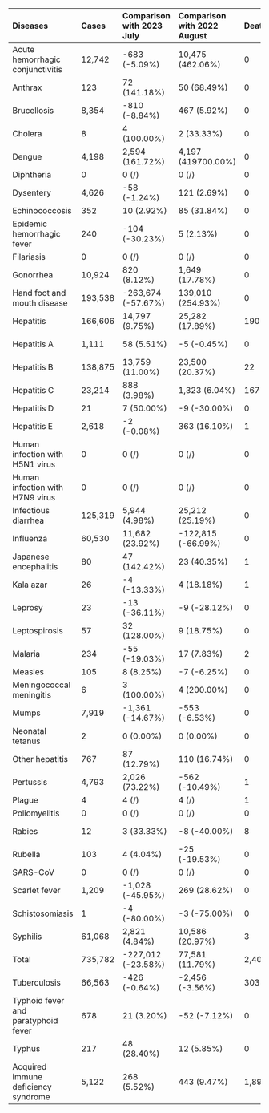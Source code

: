 | Diseases                            | Cases   | Comparison with 2023 July   | Comparison with 2022 August   | Deaths   | Comparison with 2023 July   | Comparison with 2022 August   |
|:------------------------------------|:--------|:----------------------------|:------------------------------|:---------|:----------------------------|:------------------------------|
| Acute hemorrhagic conjunctivitis    | 12,742  | -683 (-5.09%)               | 10,475 (462.06%)              | 0        | 0 (/)                       | 0 (/)                         |
| Anthrax                             | 123     | 72 (141.18%)                | 50 (68.49%)                   | 0        | -1 (-100.00%)               | -2 (-100.00%)                 |
| Brucellosis                         | 8,354   | -810 (-8.84%)               | 467 (5.92%)                   | 0        | -1 (-100.00%)               | -1 (-100.00%)                 |
| Cholera                             | 8       | 4 (100.00%)                 | 2 (33.33%)                    | 0        | 0 (/)                       | 0 (/)                         |
| Dengue                              | 4,198   | 2,594 (161.72%)             | 4,197 (419700.00%)            | 0        | 0 (/)                       | 0 (/)                         |
| Diphtheria                          | 0       | 0 (/)                       | 0 (/)                         | 0        | 0 (/)                       | 0 (/)                         |
| Dysentery                           | 4,626   | -58 (-1.24%)                | 121 (2.69%)                   | 0        | 0 (/)                       | 0 (/)                         |
| Echinococcosis                      | 352     | 10 (2.92%)                  | 85 (31.84%)                   | 0        | 0 (/)                       | 0 (/)                         |
| Epidemic hemorrhagic fever          | 240     | -104 (-30.23%)              | 5 (2.13%)                     | 0        | -1 (-100.00%)               | -1 (-100.00%)                 |
| Filariasis                          | 0       | 0 (/)                       | 0 (/)                         | 0        | 0 (/)                       | 0 (/)                         |
| Gonorrhea                           | 10,924  | 820 (8.12%)                 | 1,649 (17.78%)                | 0        | 0 (/)                       | 0 (/)                         |
| Hand foot and mouth disease         | 193,538 | -263,674 (-57.67%)          | 139,010 (254.93%)             | 0        | 0 (/)                       | 0 (/)                         |
| Hepatitis                           | 166,606 | 14,797 (9.75%)              | 25,282 (17.89%)               | 190      | 42 (28.38%)                 | 116 (156.76%)                 |
| Hepatitis A                         | 1,111   | 58 (5.51%)                  | -5 (-0.45%)                   | 0        | 0 (/)                       | -1 (-100.00%)                 |
| Hepatitis B                         | 138,875 | 13,759 (11.00%)             | 23,500 (20.37%)               | 22       | -12 (-35.29%)               | -4 (-15.38%)                  |
| Hepatitis C                         | 23,214  | 888 (3.98%)                 | 1,323 (6.04%)                 | 167      | 53 (46.49%)                 | 122 (271.11%)                 |
| Hepatitis D                         | 21      | 7 (50.00%)                  | -9 (-30.00%)                  | 0        | 0 (/)                       | 0 (/)                         |
| Hepatitis E                         | 2,618   | -2 (-0.08%)                 | 363 (16.10%)                  | 1        | 1 (/)                       | -1 (-50.00%)                  |
| Human infection with H5N1 virus     | 0       | 0 (/)                       | 0 (/)                         | 0        | 0 (/)                       | 0 (/)                         |
| Human infection with H7N9 virus     | 0       | 0 (/)                       | 0 (/)                         | 0        | 0 (/)                       | 0 (/)                         |
| Infectious diarrhea                 | 125,319 | 5,944 (4.98%)               | 25,212 (25.19%)               | 0        | 0 (/)                       | 0 (/)                         |
| Influenza                           | 60,530  | 11,682 (23.92%)             | -122,815 (-66.99%)            | 0        | 0 (/)                       | -3 (-100.00%)                 |
| Japanese encephalitis               | 80      | 47 (142.42%)                | 23 (40.35%)                   | 1        | 1 (/)                       | 1 (/)                         |
| Kala azar                           | 26      | -4 (-13.33%)                | 4 (18.18%)                    | 1        | 1 (/)                       | 1 (/)                         |
| Leprosy                             | 23      | -13 (-36.11%)               | -9 (-28.12%)                  | 0        | 0 (/)                       | 0 (/)                         |
| Leptospirosis                       | 57      | 32 (128.00%)                | 9 (18.75%)                    | 0        | 0 (/)                       | 0 (/)                         |
| Malaria                             | 234     | -55 (-19.03%)               | 17 (7.83%)                    | 2        | 1 (100.00%)                 | 2 (/)                         |
| Measles                             | 105     | 8 (8.25%)                   | -7 (-6.25%)                   | 0        | 0 (/)                       | 0 (/)                         |
| Meningococcal meningitis            | 6       | 3 (100.00%)                 | 4 (200.00%)                   | 0        | 0 (/)                       | 0 (/)                         |
| Mumps                               | 7,919   | -1,361 (-14.67%)            | -553 (-6.53%)                 | 0        | 0 (/)                       | 0 (/)                         |
| Neonatal tetanus                    | 2       | 0 (0.00%)                   | 0 (0.00%)                     | 0        | 0 (/)                       | -1 (-100.00%)                 |
| Other hepatitis                     | 767     | 87 (12.79%)                 | 110 (16.74%)                  | 0        | 0 (/)                       | 0 (/)                         |
| Pertussis                           | 4,793   | 2,026 (73.22%)              | -562 (-10.49%)                | 1        | 1 (/)                       | 1 (/)                         |
| Plague                              | 4       | 4 (/)                       | 4 (/)                         | 1        | 1 (/)                       | 1 (/)                         |
| Poliomyelitis                       | 0       | 0 (/)                       | 0 (/)                         | 0        | 0 (/)                       | 0 (/)                         |
| Rabies                              | 12      | 3 (33.33%)                  | -8 (-40.00%)                  | 8        | -3 (-27.27%)                | -3 (-27.27%)                  |
| Rubella                             | 103     | 4 (4.04%)                   | -25 (-19.53%)                 | 0        | 0 (/)                       | 0 (/)                         |
| SARS-CoV                            | 0       | 0 (/)                       | 0 (/)                         | 0        | 0 (/)                       | 0 (/)                         |
| Scarlet fever                       | 1,209   | -1,028 (-45.95%)            | 269 (28.62%)                  | 0        | 0 (/)                       | 0 (/)                         |
| Schistosomiasis                     | 1       | -4 (-80.00%)                | -3 (-75.00%)                  | 0        | 0 (/)                       | 0 (/)                         |
| Syphilis                            | 61,068  | 2,821 (4.84%)               | 10,586 (20.97%)               | 3        | 1 (50.00%)                  | -1 (-25.00%)                  |
| Total                               | 735,782 | -227,012 (-23.58%)          | 77,581 (11.79%)               | 2,400    | 156 (6.95%)                 | -168 (-6.54%)                 |
| Tuberculosis                        | 66,563  | -426 (-0.64%)               | -2,456 (-3.56%)               | 303      | -27 (-8.18%)                | -62 (-16.99%)                 |
| Typhoid fever and paratyphoid fever | 678     | 21 (3.20%)                  | -52 (-7.12%)                  | 0        | 0 (/)                       | 0 (/)                         |
| Typhus                              | 217     | 48 (28.40%)                 | 12 (5.85%)                    | 0        | 0 (/)                       | 0 (/)                         |
| Acquired immune deficiency syndrome | 5,122   | 268 (5.52%)                 | 443 (9.47%)                   | 1,890    | 141 (8.06%)                 | -216 (-10.26%)                |